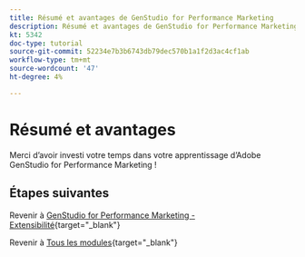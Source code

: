 ```yaml
---
title: Résumé et avantages de GenStudio for Performance Marketing
description: Résumé et avantages de GenStudio for Performance Marketing
kt: 5342
doc-type: tutorial
source-git-commit: 52234e7b3b6743db79dec570b1a1f2d3ac4cf1ab
workflow-type: tm+mt
source-wordcount: '47'
ht-degree: 4%

---
```


# Résumé et avantages

Merci d’avoir investi votre temps dans votre apprentissage d’Adobe GenStudio for Performance Marketing !


## Étapes suivantes

Revenir à [GenStudio for Performance Marketing - Extensibilité](./genstudioext.md){target="_blank"}

Revenir à [Tous les modules](./../../../overview.md){target="_blank"}
